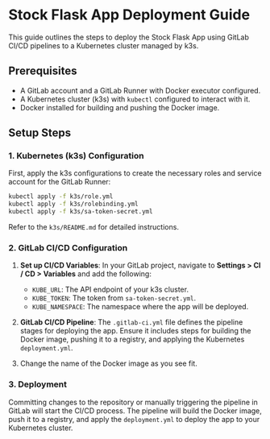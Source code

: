 # Stock Flask App Deployment Guide

This guide outlines the steps to deploy the Stock Flask App using GitLab CI/CD pipelines to a Kubernetes cluster managed by k3s.

## Prerequisites

- A GitLab account and a GitLab Runner with Docker executor configured.
- A Kubernetes cluster (k3s) with `kubectl` configured to interact with it.
- Docker installed for building and pushing the Docker image.

## Setup Steps

### 1. Kubernetes (k3s) Configuration

First, apply the k3s configurations to create the necessary roles and service account for the GitLab Runner:

```bash
kubectl apply -f k3s/role.yml
kubectl apply -f k3s/rolebinding.yml
kubectl apply -f k3s/sa-token-secret.yml
```

Refer to the `k3s/README.md` for detailed instructions.

### 2. GitLab CI/CD Configuration

1. **Set up CI/CD Variables**: In your GitLab project, navigate to **Settings > CI / CD > Variables** and add the following:
   - `KUBE_URL`: The API endpoint of your k3s cluster.
   - `KUBE_TOKEN`: The token from `sa-token-secret.yml`.
   - `KUBE_NAMESPACE`: The namespace where the app will be deployed.

2. **GitLab CI/CD Pipeline**: The `.gitlab-ci.yml` file defines the pipeline stages for deploying the app. Ensure it includes steps for building the Docker image, pushing it to a registry, and applying the Kubernetes `deployment.yml`.

2. Change the name of the Docker image as you see fit.

### 3. Deployment

Committing changes to the repository or manually triggering the pipeline in GitLab will start the CI/CD process. The pipeline will build the Docker image, push it to a registry, and apply the `deployment.yml` to deploy the app to your Kubernetes cluster.

